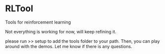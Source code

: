 # RLTool
Tools for reinforcement learning

Not everything is working for now, will keep refining it.

please run >> setup to add the tools folder to your path. Then, you can play around with the demos. Let me know if there is any questions.
